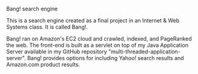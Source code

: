 Bang! search engine

This is a search engine created as a final project in an Internet & Web Systems class.  It is called Bang!.

Bang! ran on Amazon's EC2 cloud and crawled, indexed, and PageRanked the web.  The front-end is built as a servlet on top of my Java Application Server available in my GitHub repository "multi-threaded-application-server".  Bang! provides options for including Yahoo! search results and Amazon.com product results.

